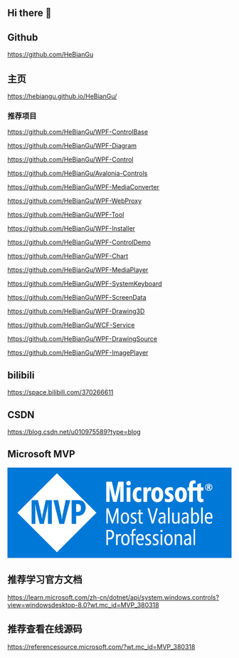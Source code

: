## Hi there 👋

## Github 

https://github.com/HeBianGu

## 主页
https://hebiangu.github.io/HeBianGu/

### 推荐项目
https://github.com/HeBianGu/WPF-ControlBase

https://github.com/HeBianGu/WPF-Diagram

https://github.com/HeBianGu/WPF-Control

https://github.com/HeBianGu/Avalonia-Controls

https://github.com/HeBianGu/WPF-MediaConverter

https://github.com/HeBianGu/WPF-WebProxy

https://github.com/HeBianGu/WPF-Tool

https://github.com/HeBianGu/WPF-Installer

https://github.com/HeBianGu/WPF-ControlDemo

https://github.com/HeBianGu/WPF-Chart

https://github.com/HeBianGu/WPF-MediaPlayer

https://github.com/HeBianGu/WPF-SystemKeyboard

https://github.com/HeBianGu/WPF-ScreenData

https://github.com/HeBianGu/WPF-Drawing3D

https://github.com/HeBianGu/WCF-Service

https://github.com/HeBianGu/WPF-DrawingSource

https://github.com/HeBianGu/WPF-ImagePlayer

## bilibili

https://space.bilibili.com/370266611

## CSDN

https://blog.csdn.net/u010975589?type=blog

## Microsoft MVP

![qrcode](https://raw.githubusercontent.com/HeBianGu//HeBianGu/main/Document/MVP_Badge_Horizontal_Preferred_Blue3005_RGB.png)

## 推荐学习官方文档
https://learn.microsoft.com/zh-cn/dotnet/api/system.windows.controls?view=windowsdesktop-8.0?wt.mc_id=MVP_380318
## 推荐查看在线源码
https://referencesource.microsoft.com/?wt.mc_id=MVP_380318

<!--
**HeBianGu/HeBianGu** is a ✨ _special_ ✨ repository because its `README.md` (this file) appears on your GitHub profile.

Here are some ideas to get you started:

- 🔭 I’m currently working on ...
- 🌱 I’m currently learning ...
- 👯 I’m looking to collaborate on ...
- 🤔 I’m looking for help with ...
- 💬 Ask me about ...
- 📫 How to reach me: ...
- 😄 Pronouns: ...
- ⚡ Fun fact: ...
-->
